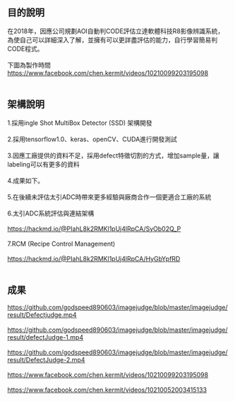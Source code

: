 ## 目的說明
在2018年，因應公司規劃AOI自動判CODE評估立達軟體科技R8影像辨識系統，為使自己可以詳細深入了解，並擁有可以更詳盡評估的能力，自行學習簡易判CODE程式。</br></br>
下圖為製作時間</br>
https://www.facebook.com/chen.kermit/videos/10210099203195098</br></br>
## 架構說明
1.採用ingle Shot MultiBox Detector (SSD) 架構開發</br></br>
2.採用tensorflow1.0、keras、openCV、CUDA進行開發測試</br></br>
3.因應工廠提供的資料不足，採用defect特徵切割的方式，增加sample量，讓labeling可以有更多的資料</br></br>
4.成果如下。</br></br>
5.在後續未評估太引ADC時帶來更多經驗與廠商合作一個更適合工廠的系統</br></br>
6.太引ADC系統評估與連結架構</br></br>
https://hackmd.io/@PIahL8k2RMKl1pUj4lRpCA/SyOb02Q_P</br></br>
7.RCM (Recipe Control Management)</br></br>
https://hackmd.io/@PIahL8k2RMKl1pUj4lRpCA/HyGbYpfRD</br></br>


## 成果
https://github.com/godspeed890603/imagejudge/blob/master/imagejudge/result/Defectjudge.mp4</br></br>
https://github.com/godspeed890603/imagejudge/blob/master/imagejudge/result/defectJudge-1.mp4</br></br>
https://github.com/godspeed890603/imagejudge/blob/master/imagejudge/result/DefectJudge-2.mp4</br></br>
https://www.facebook.com/chen.kermit/videos/10210099203195098</br></br>
https://www.facebook.com/chen.kermit/videos/10210052003415133</br></br>

